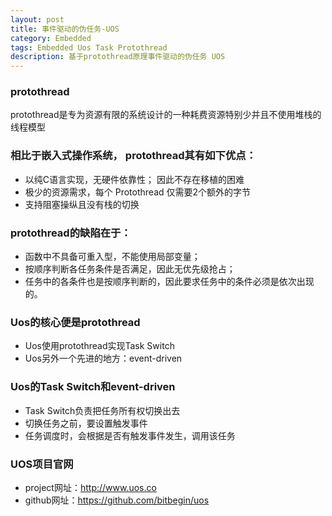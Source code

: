 ```yaml
---
layout: post
title: 事件驱动的伪任务-UOS
category: Embedded
tags: Embedded Uos Task Protothread
description: 基于protothread原理事件驱动的伪任务 UOS
---
```


### protothread
protothread是专为资源有限的系统设计的一种耗费资源特别少并且不使用堆栈的线程模型

### 相比于嵌入式操作系统， protothread其有如下优点：

+ 以纯C语言实现，无硬件依靠性； 因此不存在移植的困难
+ 极少的资源需求，每个 Protothread 仅需要2个额外的字节
+ 支持阻塞操纵且没有栈的切换

### protothread的缺陷在于：

+ 函数中不具备可重入型，不能使用局部变量；
+ 按顺序判断各任务条件是否满足，因此无优先级抢占；
+ 任务中的各条件也是按顺序判断的，因此要求任务中的条件必须是依次出现的。

### Uos的核心便是protothread

+ Uos使用protothread实现Task Switch
+ Uos另外一个先进的地方：event-driven

### Uos的Task Switch和event-driven

+ Task Switch负责把任务所有权切换出去
+ 切换任务之前，要设置触发事件
+ 任务调度时，会根据是否有触发事件发生，调用该任务

### UOS项目官网

+ project网址：http://www.uos.co
+ github网址：https://github.com/bitbegin/uos